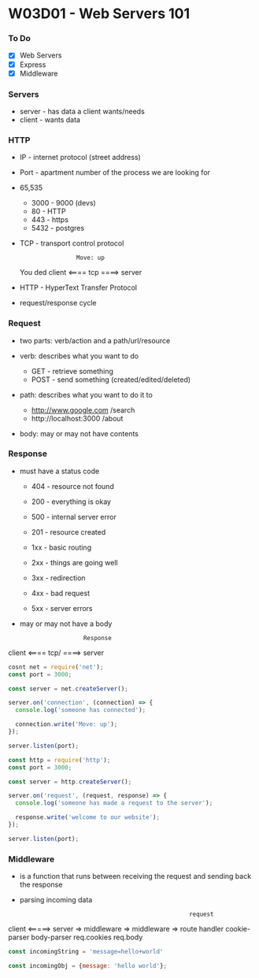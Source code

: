 # W03D01 - Web Servers 101

### To Do
- [x] Web Servers
- [x] Express
- [x] Middleware

### Servers
* server - has data a client wants/needs
* client - wants data

### HTTP
* IP - internet protocol (street address)
* Port - apartment number of the process we are looking for
* 65,535
  * 3000 - 9000 (devs)
  * 80 - HTTP
  * 443 - https
  * 5432 - postgres

* TCP - transport control protocol


                      Move: up
  You ded
client <==== tcp ====> server


* HTTP - HyperText Transfer Protocol
* request/response cycle

### Request
* two parts: verb/action and a path/url/resource
* verb: describes what you want to do
  * GET - retrieve something
  * POST - send something (created/edited/deleted)
* path: describes what you want to do it to
  * http://www.google.com /search
  * http://localhost:3000 /about

* body: may or may not have contents

### Response
* must have a status code
  * 404 - resource not found
  * 200 - everything is okay
  * 500 - internal server error
  * 201 - resource created

  * 1xx - basic routing
  * 2xx - things are going well
  * 3xx - redirection
  * 4xx - bad request
  * 5xx - server errors

* may or may not have a body

                        Response
client <==== tcp/ ====> server


```js
cosnt net = require('net');
const port = 3000;

const server = net.createServer();

server.on('connection', (connection) => {
  console.log('someone has connected');

  connection.write('Move: up');
});

server.listen(port);
```

```js
const http = require('http');
const port = 3000;

const server = http.createServer();

server.on('request', (request, response) => {
  console.log('someone has made a request to the server');

  response.write('welcome to our website');
});

server.listen(port);
```

### Middleware
* is a function that runs between receiving the request and sending back the response
* parsing incoming data 

                                                      request
client <=====> server => middleware => middleware => route handler
                        cookie-parser  body-parser
                        req.cookies     req.body

```js
const incomingString = 'message=hello+world'

const incomingObj = {message: 'hello world'};
```















